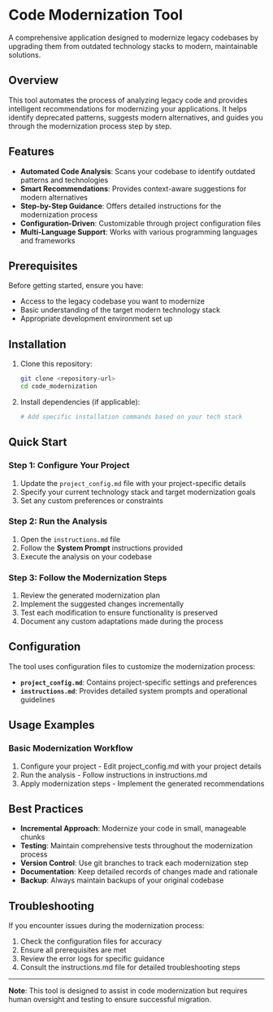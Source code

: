 # Code Modernization Tool

A comprehensive application designed to modernize legacy codebases by upgrading them from outdated technology stacks to modern, maintainable solutions.

## Overview

This tool automates the process of analyzing legacy code and provides intelligent recommendations for modernizing your applications. It helps identify deprecated patterns, suggests modern alternatives, and guides you through the modernization process step by step.

## Features

- **Automated Code Analysis**: Scans your codebase to identify outdated patterns and technologies
- **Smart Recommendations**: Provides context-aware suggestions for modern alternatives
- **Step-by-Step Guidance**: Offers detailed instructions for the modernization process
- **Configuration-Driven**: Customizable through project configuration files
- **Multi-Language Support**: Works with various programming languages and frameworks

## Prerequisites

Before getting started, ensure you have:
- Access to the legacy codebase you want to modernize
- Basic understanding of the target modern technology stack
- Appropriate development environment set up

## Installation

1. Clone this repository:
   ```bash
   git clone <repository-url>
   cd code_modernization
   ```

2. Install dependencies (if applicable):
   ```bash
   # Add specific installation commands based on your tech stack
   ```

## Quick Start

### Step 1: Configure Your Project
1. Update the `project_config.md` file with your project-specific details
2. Specify your current technology stack and target modernization goals
3. Set any custom preferences or constraints

### Step 2: Run the Analysis
1. Open the `instructions.md` file
2. Follow the **System Prompt** instructions provided
3. Execute the analysis on your codebase

### Step 3: Follow the Modernization Steps
1. Review the generated modernization plan
2. Implement the suggested changes incrementally
3. Test each modification to ensure functionality is preserved
4. Document any custom adaptations made during the process

## Configuration

The tool uses configuration files to customize the modernization process:

- **`project_config.md`**: Contains project-specific settings and preferences
- **`instructions.md`**: Provides detailed system prompts and operational guidelines

## Usage Examples

### Basic Modernization Workflow
1. Configure your project - Edit project_config.md with your project details
2. Run the analysis - Follow instructions in instructions.md
3. Apply modernization steps - Implement the generated recommendations

## Best Practices

- **Incremental Approach**: Modernize your code in small, manageable chunks
- **Testing**: Maintain comprehensive tests throughout the modernization process
- **Version Control**: Use git branches to track each modernization step
- **Documentation**: Keep detailed records of changes made and rationale
- **Backup**: Always maintain backups of your original codebase

## Troubleshooting

If you encounter issues during the modernization process:

1. Check the configuration files for accuracy
2. Ensure all prerequisites are met
3. Review the error logs for specific guidance
4. Consult the instructions.md file for detailed troubleshooting steps

---

**Note**: This tool is designed to assist in code modernization but requires human oversight and testing to ensure successful migration.